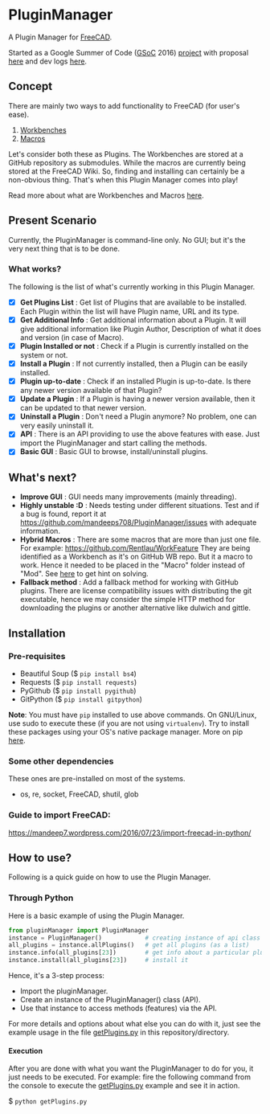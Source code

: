 # PluginManager
A Plugin Manager for [FreeCAD](https://github.com/FreeCAD/FreeCAD).

Started as a Google Summer of Code ([GSoC](https://en.wikipedia.org/wiki/Google_Summer_of_Code) 2016) [project](https://summerofcode.withgoogle.com/projects/#5341872155262976) with proposal [here](http://brlcad.org/wiki/User:Mandeeps708/gsoc_proposal) and dev logs [here](http://brlcad.org/wiki/User:Mandeeps708/GSoC16/logs#Coding_Period).

## Concept
There are mainly two ways to add functionality to FreeCAD (for user's ease).

1. [Workbenches](http://www.freecadweb.org/wiki/index.php?title=Workbenches)
2. [Macros](http://www.freecadweb.org/wiki/index.php?title=Macros)

Let's consider both these as Plugins. The Workbenches are stored at a
GitHub repository as submodules. While the macros are currently being stored
at the FreeCAD Wiki. So, finding and installing can certainly be a non-obvious
thing. That's when this Plugin Manager comes into play!

Read more about what are  Workbenches and Macros [here](https://mandeep7.wordpress.com/2016/06/01/freecad-plugins).

## Present Scenario
Currently, the PluginManager is command-line only. No GUI; but it's the very
next thing that is to be done.

### What works?
The following is the list of what's currently working in this Plugin Manager.

- [x] **Get Plugins List** : Get list of Plugins that are available to be
installed. Each Plugin within the list will have Plugin name, URL and its type.
- [x] **Get Additional Info** : Get additional information about a Plugin. It will
give additional information like Plugin Author, Description of what it does and
version (in case of Macro).
- [x] **Plugin Installed or not** : Check if a Plugin is currently installed on the
system or not.
- [x] **Install a Plugin** : If not currently installed, then a Plugin can be
easily installed.
- [x] **Plugin up-to-date** : Check if an installed Plugin is up-to-date. Is there
any newer version available of that Plugin?
- [x] **Update a Plugin** : If a Plugin is having a newer version available, then
it can be updated to that newer version.
- [x] **Uninstall a Plugin** : Don't need a Plugin anymore? No problem, one can
very easily uninstall it.
- [x] **API** : There is an API providing to use the above features with ease. Just
import the PluginManager and start calling the methods.
- [x] **Basic GUI** : Basic GUI to browse, install/uninstall plugins.

## What's next?
- **Improve GUI** : GUI needs many improvements (mainly threading).
- **Highly unstable :D** : Needs testing under different situations. Test and
if a bug is found, report it at https://github.com/mandeeps708/PluginManager/issues
with adequate information.
- **Hybrid Macros** : There are some macros that are more than just one file.
For example: https://github.com/Rentlau/WorkFeature
They are being identified as a Workbench as it's on GitHub WB repo. But it
a macro to work. Hence it needed to be placed in the "Macro" folder instead of
"Mod". See [here](https://github.com/FreeCAD/FreeCAD-addons/blob/master/addons_installer.FCMacro#L313) to get hint on solving.
- **Fallback method** : Add a fallback method for working with GitHub plugins. There are license compatibility issues with distributing the git executable, hence we may consider the simple HTTP method for downloading the plugins or another alternative like dulwich and gittle.


## Installation
###  Pre-requisites
- Beautiful Soup ($ `pip install bs4`)
- Requests ($ `pip install requests`)
- PyGithub ($ `pip install pygithub`)
- GitPython ($ `pip install gitpython`)

**Note**: You must have `pip` installed to use above commands. On GNU/Linux, use
sudo to execute these (if you are not using `virtualenv`). Try to install these
packages using your OS's native package manager.
More on pip [here](https://packaging.python.org/installing).

###  Some other dependencies
These ones are pre-installed on most of the systems.
- os, re, socket, FreeCAD, shutil, glob

### Guide to import FreeCAD:
https://mandeep7.wordpress.com/2016/07/23/import-freecad-in-python/

## How to use?
Following is a quick guide on how to use the Plugin Manager.

### Through Python

Here is a basic example of using the Plugin Manager.

```python
from pluginManager import PluginManager
instance = PluginManager()            # creating instance of api class
all_plugins = instance.allPlugins()   # get all plugins (as a list)
instance.info(all_plugins[23])        # get info about a particular plugin
instance.install(all_plugins[23])     # install it
```
Hence, it's a 3-step process:

- Import the pluginManager.
- Create an instance of the PluginManager() class (API).
- Use that instance to access methods (features) via the API.

For more details and options about what else you can do with it, just see the example 
usage in the file [getPlugins.py](https://github.com/mandeeps708/PluginManager/blob/master/getPlugins.py)
in this repository/directory.

#### Execution
After you are done with what you want the PluginManager to do for you, it just needs to
be executed. For example: fire the following command from the console to execute the
[getPlugins.py](https://github.com/mandeeps708/PluginManager/blob/master/getPlugins.py)
example and see it in action.

$ `python getPlugins.py`
